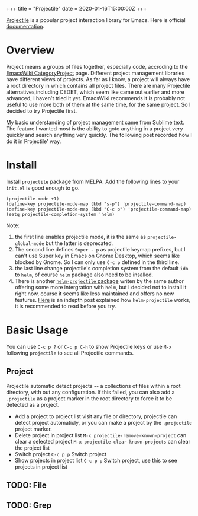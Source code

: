 +++
title = "Projectile"
date = 2020-01-16T15:00:00Z
+++

[Projectile][1] is a popular project interaction library for Emacs. Here is official [documentation][2].

# Overview

Project means a groups of files together, especially code, accroding to the [EmacsWiki CategoryProject][3] page. Different project management libraries have different views of projects. As far as I know, a project will always have a root directory in which contains all project files.
There are many Projectile alternatives,including CEDET, which seem like came out earlier and more advanced, I haven't tried it yet. EmacsWiki recommends it is probably not useful to use more both of them at the same time, for the same project. So I decided to try Projectile first.

My basic understanding of project management came from Sublime text. The feature I wanted most is the ability to goto anything in a project very quickly and search anything very quickly. The following post recorded how I do it in Projectile' way.

# Install

Install `projectile` package from MELPA. Add the following lines to your `init.el` is good enough to go.
```
(projectile-mode +1)
(define-key projectile-mode-map (kbd "s-p") 'projectile-command-map)
(define-key projectile-mode-map (kbd "C-c p") 'projectile-command-map)
(setq projectile-completion-system 'helm)
```
Note:
1. the first line enables projectile mode, it is the same as `projectile-global-mode` but the latter is deprecated.
2. The second line defines `Super - p` as projectile keymap prefixes, but I can't use Super key in Emacs on Gnome Desktop, which seems like blocked by Gnome. So I can only use `C-c p` defined in the third line.
3. the last line change projectile's completion system from the default `ido` to `helm`, of course `helm` package also need to be insalled.
4. There is another [`helm-projectile` package][4] writen by the same author offering some more intergration with `helm`, but I decided not to install it right now, course it seems like less maintained and offers no new features. [Here][5] is an indepth post explained how `helm-projectile` works, it is recommended to read before you try.


# Basic Usage

You can use `C-c p ?` or `C-c p C-h` to show Projectile keys or use `M-x` following `projectile` to see all Projectile commands.

## Project

Projectile automatic detect projects -- a collections of files within a root directory, with out any configuration. If this failed, you can also add a `.projectile` as a project marker in the root directory to force it to be detected as a project.

* Add a project to project list
    visit any file or directory, projectile can detect project automaticly, or you can make a project by the `.projectile` project marker.
* Delete project in project list
    `M-x projectile-remove-known-project` can clear a selected project
	`M-x projectile-clear-known-projects` can clear the project list
* Switch project
    `C-c p p` Switch project
* Show projects in project list
    `C-c p p` Switch project, use this to see projects in project list

## TODO: File

## TODO: Grep


[1]: https://github.com/bbatsov/projectile
[2]: https://www.projectile.mx/
[3]: https://www.emacswiki.org/emacs/CategoryProject
[4]: https://github.com/bbatsov/helm-projectile
[5]: https://tuhdo.github.io/helm-projectile.html
